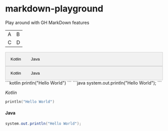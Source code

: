 # markdown-playground
Play around with GH MarkDown features

<!-- this will get processed correctly in the gh-pages view -->
<style>

/* Style the tab */
.tab {
  overflow: hidden;
  border: 1px solid #ccc;
  background-color: #f1f1f1;
}

/* Style the buttons that are used to open the tab content */
.tab button {
  background-color: inherit;
  float: left;
  border: none;
  outline: none;
  cursor: pointer;
  padding: 14px 16px;
  transition: 0.3s;
}

/* Change background color of buttons on hover */
.tab button:hover {
  background-color: #ddd;
}

/* Create an active/current tablink class */
.tab button.active {
  background-color: #ccc;
}

/* Style the tab content */
.tabcontent {
  display: none;
  padding: 6px 12px;
  border: 1px solid #ccc;
  border-top: none;
}

</style>

<script>
function openCity(evt, cityName) {
  // Declare all variables
  var i, tabcontent, tablinks;

  // Get all elements with class="tabcontent" and hide them
  tabcontent = document.getElementsByClassName("tabcontent");
  for (i = 0; i < tabcontent.length; i++) {
    tabcontent[i].style.display = "none";
  }

  // Get all elements with class="tablinks" and remove the class "active"
  tablinks = document.getElementsByClassName("tablinks");
  for (i = 0; i < tablinks.length; i++) {
    tablinks[i].className = tablinks[i].className.replace(" active", "");
  }

  // Show the current tab, and add an "active" class to the button that opened the tab
  document.getElementById(cityName).style.display = "block";
  evt.currentTarget.className += " active";
}
</script>

<table>
<tr><td>A</td><td>B</td></tr>
<tr><td>C</td><td>D</td></tr>
</table>

<div class="tab">
  <button class="tablinks" onclick="openCity(event, 'kotlin-1')">Kotlin</button>
  <button class="tablinks" onclick="openCity(event, 'java-1')">Java</button>
</div>

<div id="kotlin-1" class="tabcontent">
  <h3>Kotlin</h3>
  <p>Kotlin is a programming language with limited overhead</p>
</div>

<div id="java-1" class="tabcontent">
  <h3>Java</h3>
  <p>Java is a programming language with a lot of overhead</p>
</div>

<div class="tab">
  <button class="tablinks" onclick="openCity(event, 'kotlin-2')">Kotlin</button>
  <button class="tablinks" onclick="openCity(event, 'java-2')">Java</button>
</div>

<div id="kotlin-2" class="tabcontent">
  <h3>Hello World</h3>
  <p>
    ```kotlin
    println("Hello World")
    ```
  </p>
</div>
    ```kotlin
    println("Hello World")
    ```

<div id="java-2" class="tabcontent">
  <h3>Hello World</h3>
```java
system.out.println("Hello World");
```
</div>
```java
system.out.println("Hello World");
```


_Kotlin_
```kotlin
println("Hello World")
```

#### Java
```java
system.out.println("Hello World");
```
